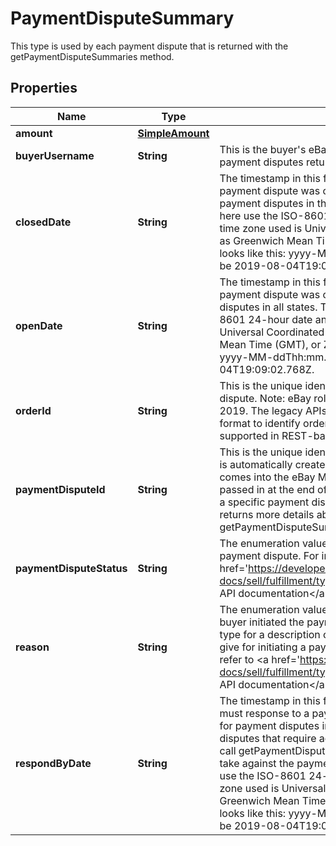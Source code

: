 

# PaymentDisputeSummary

This type is used by each payment dispute that is returned with the getPaymentDisputeSummaries method.

## Properties

Name | Type | Description | Notes
------------ | ------------- | ------------- | -------------
**amount** | [**SimpleAmount**](SimpleAmount.md) |  |  [optional]
**buyerUsername** | **String** | This is the buyer&#39;s eBay user ID. This field is returned for all payment disputes returned in the response. |  [optional]
**closedDate** | **String** | The timestamp in this field shows the date/time when the payment dispute was closed, so this field is only returned for payment disputes in the CLOSED state. The timestamps returned here use the ISO-8601 24-hour date and time format, and the time zone used is Universal Coordinated Time (UTC), also known as Greenwich Mean Time (GMT), or Zulu. The ISO-8601 format looks like this: yyyy-MM-ddThh:mm.ss.sssZ. An example would be 2019-08-04T19:09:02.768Z. |  [optional]
**openDate** | **String** | The timestamp in this field shows the date/time when the payment dispute was opened. This field is returned for payment disputes in all states. The timestamps returned here use the ISO-8601 24-hour date and time format, and the time zone used is Universal Coordinated Time (UTC), also known as Greenwich Mean Time (GMT), or Zulu. The ISO-8601 format looks like this: yyyy-MM-ddThh:mm.ss.sssZ. An example would be 2019-08-04T19:09:02.768Z. |  [optional]
**orderId** | **String** | This is the unique identifier of the order involved in the payment dispute. Note: eBay rolled out a new Order ID format in June 2019. The legacy APIs still support the old and new order ID format to identify orders, but only the new order ID format is supported in REST-based APIs. |  [optional]
**paymentDisputeId** | **String** | This is the unique identifier of the payment dispute. This identifier is automatically created by eBay once the payment dispute comes into the eBay Managed Payments system. This identifier is passed in at the end of the getPaymentDispute call URI to retrieve a specific payment dispute. The getPaymentDispute method returns more details about a payment dispute than the getPaymentDisputeSummaries method. |  [optional]
**paymentDisputeStatus** | **String** | The enumeration value in this field gives the current status of the payment dispute. For implementation help, refer to &lt;a href&#x3D;&#39;https://developer.ebay.com/api-docs/sell/fulfillment/types/api:DisputeStateEnum&#39;&gt;eBay API documentation&lt;/a&gt; |  [optional]
**reason** | **String** | The enumeration value in this field gives the reason why the buyer initiated the payment dispute. See DisputeReasonEnum type for a description of the supported reasons that buyers can give for initiating a payment dispute. For implementation help, refer to &lt;a href&#x3D;&#39;https://developer.ebay.com/api-docs/sell/fulfillment/types/api:DisputeReasonEnum&#39;&gt;eBay API documentation&lt;/a&gt; |  [optional]
**respondByDate** | **String** | The timestamp in this field shows the date/time when the seller must response to a payment dispute, so this field is only returned for payment disputes in the ACTION_NEEDED state. For payment disputes that require action by the seller, that same seller must call getPaymentDispute to see the next action(s) that they can take against the payment dispute. The timestamps returned here use the ISO-8601 24-hour date and time format, and the time zone used is Universal Coordinated Time (UTC), also known as Greenwich Mean Time (GMT), or Zulu. The ISO-8601 format looks like this: yyyy-MM-ddThh:mm.ss.sssZ. An example would be 2019-08-04T19:09:02.768Z. |  [optional]




